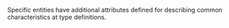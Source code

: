 Specific entities have additional attributes defined for describing common characteristics at type definitions.
